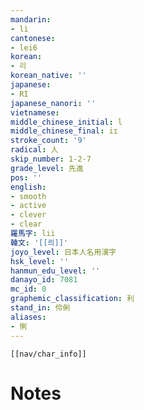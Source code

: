 ```yaml
---
mandarin:
- lì
cantonese:
- lei6
korean:
- 리
korean_native: ''
japanese:
- RI
japanese_nanori: ''
vietnamese:
middle_chinese_initial: l
middle_chinese_final: iɪ
stroke_count: '9'
radical: 人
skip_number: 1-2-7
grade_level: 先進
pos: ''
english:
- smooth
- active
- clever
- clear
羅馬字: lii
韓文: '[[릐]]'
joyo_level: 日本人名用漢字
hsk_level: ''
hanmun_edu_level: ''
danayo_id: 7081
mc_id: 0
graphemic_classification: 利
stand_in: 伶俐
aliases:
- 悧
---
```

```meta-bind-embed
[[nav/char_info]]
```

# Notes
